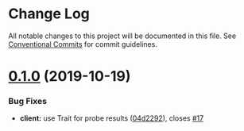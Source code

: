 # Change Log

All notable changes to this project will be documented in this file.
See [Conventional Commits](https://conventionalcommits.org) for commit guidelines.

# [0.1.0](https://github.com/pouk/idem/compare/v0.0.1...v0.1.0) (2019-10-19)


### Bug Fixes

* **client:** use Trait for probe results ([04d2292](https://github.com/pouk/idem/commit/04d2292fe2a5c85246dee6dca01115bb3d9ffa0d)), closes [#17](https://github.com/pouk/idem/issues/17)

